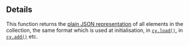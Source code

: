 ## Details

This function returns the [plain JSON representation](#notation/elements-json) of all elements in the collection, the same format which is used at initialisation, in [`cy.load()`](#core/graph-manipulation/cy.load), in [`cy.add()`](#core/graph-manipulation/cy.add) etc.